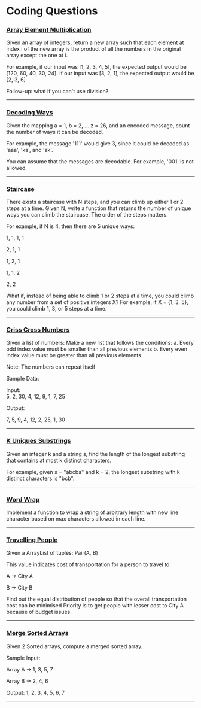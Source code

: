 # Coding Questions

### [Array Element Multiplication](https://github.com/mhtmalpani/CodingQuestions/blob/master/src/ArrayElementMultiplication.kt)

Given an array of integers, return a new array such that each element at index i of the new array is the product of all the numbers in the original array except the one at i.

For example, if our input was [1, 2, 3, 4, 5], the expected output would be [120, 60, 40, 30, 24]. If our input was [3, 2, 1], the expected output would be [2, 3, 6]

Follow-up: what if you can't use division?

---

### [Decoding Ways](https://github.com/mhtmalpani/CodingQuestions/blob/master/src/DecodingWays.kt)

Given the mapping a = 1, b = 2, ... z = 26, and an encoded message, count the number of ways it can be decoded.

For example, the message '111' would give 3, since it could be decoded as 'aaa', 'ka', and 'ak'.

You can assume that the messages are decodable. For example, '001' is not allowed.

---

### [Staircase](https://github.com/mhtmalpani/CodingQuestions/blob/master/src/Staircase.kt)

There exists a staircase with N steps, and you can climb up either 1 or 2 steps at a time. Given N, write a function that returns the number of unique ways you can climb the staircase. The order of the steps matters.

For example, if N is 4, then there are 5 unique ways:

1, 1, 1, 1

2, 1, 1

1, 2, 1

1, 1, 2

2, 2

What if, instead of being able to climb 1 or 2 steps at a time, you could climb any number from a set of positive integers X? For example, if X = {1, 3, 5}, you could climb 1, 3, or 5 steps at a time.

---

### [Criss Cross Numbers](https://github.com/mhtmalpani/CodingQuestions/blob/master/src/CrissCrossNumbers.kt)

Given a list of numbers:
Make a new list that follows the conditions:
a. Every odd index value must be smaller than all previous elements
b. Every even index value must be greater than all previous elements

Note: The numbers can repeat itself

Sample Data:

Input:  
5, 2, 30, 4, 12, 9, 1, 7, 25

Output:
 
7, 5, 9, 4, 12, 2, 25, 1, 30

---

### [K Uniques Substrings](https://github.com/mhtmalpani/CodingQuestions/blob/master/src/KUniquesSubstring.kt)

Given an integer k and a string s, find the length of the longest substring that contains at most k distinct characters.

For example, given s = "abcba" and k = 2, the longest substring with k distinct characters is "bcb".

---

### [Word Wrap](https://github.com/mhtmalpani/CodingQuestions/blob/master/src/WordWrap.kt)

Implement a function to wrap a string of arbitrary length with new line character based on max characters allowed in each line.

---

### [Travelling People](https://github.com/mhtmalpani/CodingQuestions/blob/master/src/TravellingPeople.kt)

Given a ArrayList of tuples:
Pair(A, B)

This value indicates cost of transportation for a person to travel to

A -> City A

B -> City B

Find out the equal distribution of people so that the overall transportation cost can be minimised
Priority is to get people with lesser cost to City A because of budget issues.

---

### [Merge Sorted Arrays](https://github.com/mhtmalpani/CodingQuestions/blob/master/src/MergeSortedArrays.kt)

Given 2 Sorted arrays, compute a merged sorted array.

Sample Input:

Array A ->
         1, 3, 5, 7
         
Array B ->
         2, 4, 6

Output:
         1, 2, 3, 4, 5, 6, 7

---
